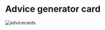 # Advice generator card

![advicecards](https://github.com/ClaytonPhilippe/advice-cards/assets/77082797/9c0bc540-f168-411e-892c-ef1196061c35)
